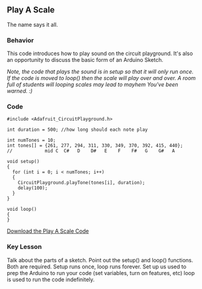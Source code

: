 ## Play A Scale

The name says it all.

### Behavior

This code introduces how to play sound on the circuit playground. It's also an opportunity to discuss the basic form of an Arduino Sketch.

*Note, the code that plays the sound is in setup so that it will only run once. If the code is moved to loop() then the scale will play over and over. A room full of students will looping scales may lead to mayhem You've been warned. :)*

### Code

~~~~
#include <Adafruit_CircuitPlayground.h>

int duration = 500; //how long should each note play

int numTones = 10;
int tones[] = {261, 277, 294, 311, 330, 349, 370, 392, 415, 440};
//            mid C  C#   D    D#   E    F    F#   G    G#   A

void setup()
{
  for (int i = 0; i < numTones; i++)
  {
    CircuitPlayground.playTone(tones[i], duration);
    delay(100);
  }
}

void loop()
{
}
~~~~

[Download the Play A Scale Code](Play_A_Scale.ino)

### Key Lesson

Talk about the parts of a sketch. Point out the setup() and loop() functions. Both are required. Setup runs once, loop runs forever. Set up us used to prep the Arduino to run your code (set variables, turn on features, etc) loop is used to run the code indefinitely.
